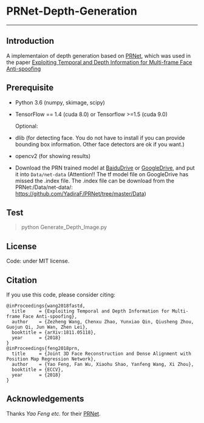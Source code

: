 # PRNet-Depth-Generation 

---

## Introduction

A implementaion of depth generation based on [PRNet](https://github.com/YadiraF/PRNet), which was used in the paper [Exploiting Temporal and Depth Information for Multi-frame Face Anti-spoofing](https://arxiv.org/abs/1811.05118)

## Prerequisite

* Python 3.6 (numpy, skimage, scipy)

* TensorFlow == 1.4 (cuda 8.0) or Tensorflow >=1.5 (cuda 9.0)

  Optional:

* dlib (for detecting face.  You do not have to install if you can provide bounding box information. Other face detectors are ok if you want.)

* opencv2 (for showing results)

* Download the PRN trained model at [BaiduDrive](https://pan.baidu.com/s/10vuV7m00OHLcsihaC-Adsw) or [GoogleDrive](https://drive.google.com/file/d/1UoE-XuW1SDLUjZmJPkIZ1MLxvQFgmTFH/view?usp=sharing), and put it into `Data/net-data`
(Attention!! The tf model file on GoogleDrive has missed the .index file. The .index file can be download from the PRNet:/Data/net-data/: https://github.com/YadiraF/PRNet/tree/master/Data)


## Test

> python Generate_Depth_Image.py

## License

Code: under MIT license.

## Citation

If you use this code, please consider citing:

```
@inProceedings{wang2018fastd,
  title     = {Exploiting Temporal and Depth Information for Multi-frame Face Anti-spoofing},
  author    = {Zezheng Wang, Chenxu Zhao, Yunxiao Qin, Qiusheng Zhou, Guojun Qi, Jun Wan, Zhen Lei},
  booktitle = {arXiv:1811.05118},
  year      = {2018}
}
@inProceedings{feng2018prn,
  title     = {Joint 3D Face Reconstruction and Dense Alignment with Position Map Regression Network},
  author    = {Yao Feng, Fan Wu, Xiaohu Shao, Yanfeng Wang, Xi Zhou},
  booktitle = {ECCV},
  year      = {2018}
}
```

## Acknowledgements
Thanks *Yao Feng etc.* for their [PRNet](https://github.com/YadiraF/PRNet).
